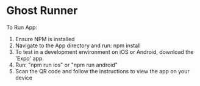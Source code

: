 # Ghost Runner

To Run App:
1) Ensure NPM is installed
2) Navigate to the App directory and run:
npm install
3) To test in a development environment on iOS or Android, download the 'Expo' app.
4) Run: "npm run ios" or "npm run android"
5) Scan the QR code and follow the instructions to view the app on your device


